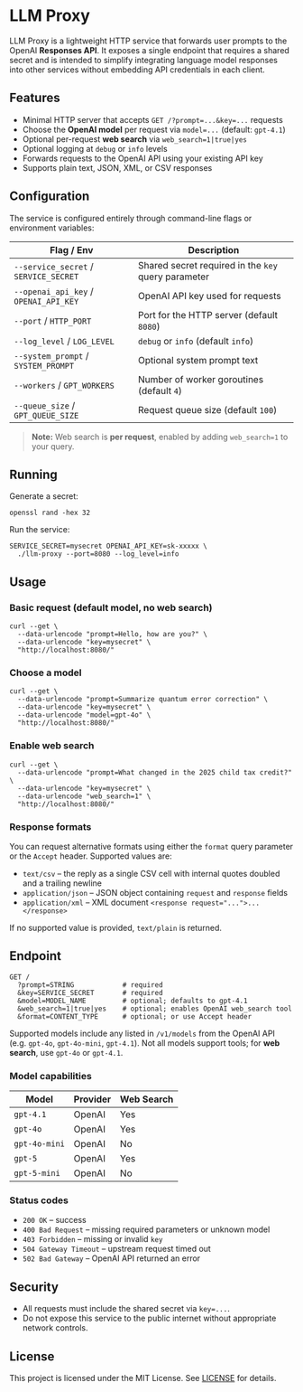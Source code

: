 # LLM Proxy

LLM Proxy is a lightweight HTTP service that forwards user prompts to the
OpenAI **Responses API**. It exposes a single endpoint that requires a shared
secret and is intended to simplify integrating language model responses into
other services without embedding API credentials in each client.

## Features

- Minimal HTTP server that accepts `GET /?prompt=...&key=...` requests
- Choose the **OpenAI model** per request via `model=...` (default: `gpt-4.1`)
- Optional per-request **web search** via `web_search=1|true|yes`
- Optional logging at `debug` or `info` levels
- Forwards requests to the OpenAI API using your existing API key
- Supports plain text, JSON, XML, or CSV responses

## Configuration

The service is configured entirely through command-line flags or environment
variables:

| Flag / Env                            | Description                                         |
|---------------------------------------|-----------------------------------------------------|
| `--service_secret` / `SERVICE_SECRET` | Shared secret required in the `key` query parameter |
| `--openai_api_key` / `OPENAI_API_KEY` | OpenAI API key used for requests                    |
| `--port` / `HTTP_PORT`                | Port for the HTTP server (default `8080`)           |
| `--log_level` / `LOG_LEVEL`           | `debug` or `info` (default `info`)                  |
| `--system_prompt` / `SYSTEM_PROMPT`   | Optional system prompt text                         |
| `--workers` / `GPT_WORKERS`           | Number of worker goroutines (default `4`)           |
| `--queue_size` / `GPT_QUEUE_SIZE`     | Request queue size (default `100`)                  |

> **Note:** Web search is **per request**, enabled by adding `web_search=1` to your query.

## Running

Generate a secret:

```shell
openssl rand -hex 32
````

Run the service:

```shell
SERVICE_SECRET=mysecret OPENAI_API_KEY=sk-xxxxx \
  ./llm-proxy --port=8080 --log_level=info
```

## Usage

### Basic request (default model, no web search)

```shell
curl --get \
  --data-urlencode "prompt=Hello, how are you?" \
  --data-urlencode "key=mysecret" \
  "http://localhost:8080/"
```

### Choose a model

```shell
curl --get \
  --data-urlencode "prompt=Summarize quantum error correction" \
  --data-urlencode "key=mysecret" \
  --data-urlencode "model=gpt-4o" \
  "http://localhost:8080/"
```

### Enable web search

```shell
curl --get \
  --data-urlencode "prompt=What changed in the 2025 child tax credit?" \
  --data-urlencode "key=mysecret" \
  --data-urlencode "web_search=1" \
  "http://localhost:8080/"
```

### Response formats

You can request alternative formats using either the `format` query parameter or
the `Accept` header. Supported values are:

* `text/csv` – the reply as a single CSV cell with internal quotes doubled
  and a trailing newline
* `application/json` – JSON object containing `request` and `response` fields
* `application/xml` – XML document `<response request="...">...</response>`

If no supported value is provided, `text/plain` is returned.

## Endpoint

```
GET /
  ?prompt=STRING            # required
  &key=SERVICE_SECRET       # required
  &model=MODEL_NAME         # optional; defaults to gpt-4.1
  &web_search=1|true|yes    # optional; enables OpenAI web_search tool
  &format=CONTENT_TYPE      # optional; or use Accept header
```

Supported models include any listed in `/v1/models` from the OpenAI API
(e.g. `gpt-4o`, `gpt-4o-mini`, `gpt-4.1`).
Not all models support tools; for **web search**, use `gpt-4o` or `gpt-4.1`.

### Model capabilities

| Model         | Provider | Web Search |
|---------------|----------|------------|
| `gpt-4.1`     | OpenAI   | Yes        |
| `gpt-4o`      | OpenAI   | Yes        |
| `gpt-4o-mini` | OpenAI   | No         |
| `gpt-5`       | OpenAI   | Yes        |
| `gpt-5-mini`  | OpenAI   | No         |

### Status codes

* `200 OK` – success
* `400 Bad Request` – missing required parameters or unknown model
* `403 Forbidden` – missing or invalid `key`
* `504 Gateway Timeout` – upstream request timed out
* `502 Bad Gateway` – OpenAI API returned an error

## Security

* All requests must include the shared secret via `key=...`.
* Do not expose this service to the public internet without appropriate network controls.

## License

This project is licensed under the MIT License. See [LICENSE](MIT-LICENSE) for
details.
